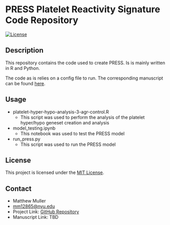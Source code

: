 # PRESS Platelet Reactivity Signature Code Repository

[![License](https://img.shields.io/badge/license-MIT-blue.svg)](LICENSE)

## Description

This repository contains the code used to create PRESS. Is is mainly written in R and Python.

The code as is relies on a config file to run. The corresponding manuscript can be found [here](addLink).
## Usage

* platelet-hyper-hypo-analysis-3-agr-control.R
  * This script was used to perform the analysis of the platelet hyper/hypo geneset creation and analysis
* model_testing.ipynb
  * This notebook was used to test the PRESS model
* run_press.py
    * This script was used to run the PRESS model

## License

This project is licensed under the [MIT License](LICENSE).

## Contact

* Matthew Muller
* <mm12865@nyu.edu>
* Project Link: [GitHub Repository](https://github.com/mattmuller0/press)
* Manuscript Link: TBD
